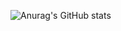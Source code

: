 ![Anurag's GitHub stats](https://github-readme-stats.vercel.app/api?username=BekzodDevv&show_icons=true&theme=radical)
